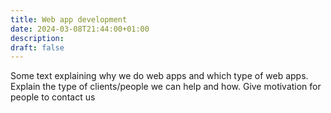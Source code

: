 ```yaml
---
title: Web app development
date: 2024-03-08T21:44:00+01:00
description:
draft: false
---
```


Some text explaining why we do web apps and which type of web apps. Explain the type of clients/people we can help and how. Give motivation for people to contact us
